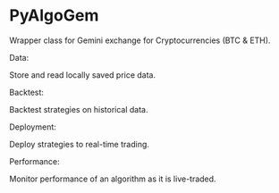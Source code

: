 # PyAlgoGem

Wrapper class for Gemini exchange for Cryptocurrencies (BTC & ETH).

Data:

Store and read locally saved price data.

Backtest:

Backtest strategies on historical data.

Deployment:

Deploy strategies to real-time trading.

Performance:

Monitor performance of an algorithm as it is live-traded.
